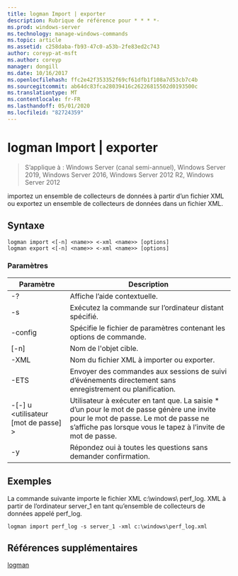 ```yaml
---
title: logman Import | exporter
description: Rubrique de référence pour * * * *-
ms.prod: windows-server
ms.technology: manage-windows-commands
ms.topic: article
ms.assetid: c258daba-fb93-47c0-a53b-2fe83ed2c743
author: coreyp-at-msft
ms.author: coreyp
manager: dongill
ms.date: 10/16/2017
ms.openlocfilehash: ffc2e42f353352f69cf61dfb1f108a7d53cb7c4b
ms.sourcegitcommit: ab64dc83fca28039416c26226815502d0193500c
ms.translationtype: MT
ms.contentlocale: fr-FR
ms.lasthandoff: 05/01/2020
ms.locfileid: "82724359"
---
```

# <a name="logman-import--export"></a>logman Import | exporter

> S’applique à : Windows Server (canal semi-annuel), Windows Server 2019, Windows Server 2016, Windows Server 2012 R2, Windows Server 2012

importez un ensemble de collecteurs de données à partir d’un fichier XML ou exportez un ensemble de collecteurs de données dans un fichier XML.  

## <a name="syntax"></a>Syntaxe  
```  
logman import <[-n] <name>> <-xml <name>> [options]  
logman export <[-n] <name>> <-xml <name>> [options]  
```  
### <a name="parameters"></a>Paramètres  

|        Paramètre        |                                                                        Description                                                                        |
|-------------------------|-----------------------------------------------------------------------------------------------------------------------------------------------------------|
|           -?            |                                                             Affiche l’aide contextuelle.                                                              |
|   -s<computer name>    |                                                   Exécutez la commande sur l’ordinateur distant spécifié.                                                   |
|     -config <value>     |                                                  Spécifie le fichier de paramètres contenant les options de commande.                                                  |
|       [-n]<name>       |                                                                Nom de l'objet cible.                                                                 |
|       -XML<name>       |                                                         Nom du fichier XML à importer ou exporter.                                                         |
|          -ETS           |                                       Envoyer des commandes aux sessions de suivi d’événements directement sans enregistrement ou planification.                                        |
| -[-] u <utilisateur [mot de passe] > | Utilisateur à exécuter en tant que. La saisie \* d’un pour le mot de passe génère une invite pour le mot de passe. Le mot de passe ne s’affiche pas lorsque vous le tapez à l’invite de mot de passe. |
|           -y            |                                                      Répondez oui à toutes les questions sans demander confirmation.                                                       |

## <a name="examples"></a>Exemples  
La commande suivante importe le fichier XML c:\windows\ perf_log. XML à partir de l’ordinateur server_1 en tant qu’ensemble de collecteurs de données appelé perf_log.  
```  
logman import perf_log -s server_1 -xml c:\windows\perf_log.xml  
```  
## <a name="additional-references"></a>Références supplémentaires  
[logman](logman.md)  
